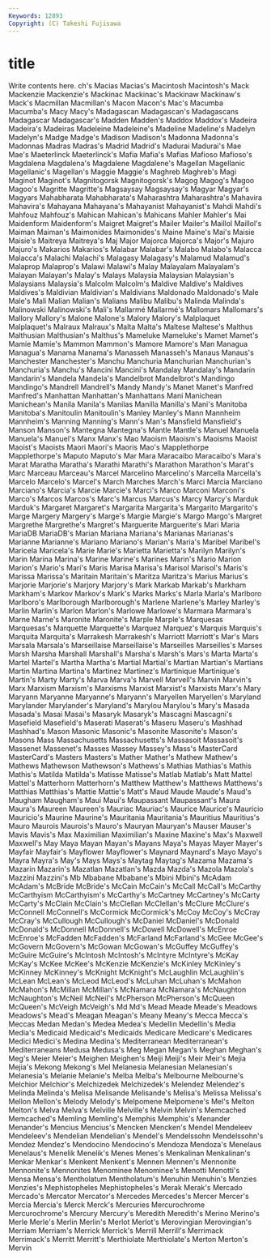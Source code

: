 ```yaml
---
Keywords: 12893 
Copyright: (C) Takeshi Fujisawa
---
```


# title

Write contents here.
ch's Macias Macias's Macintosh Macintosh's Mack Mackenzie Mackenzie's Mackinac
Mackinac's Mackinaw Mackinaw's Mack's Macmillan Macmillan's Macon Macon's Mac's Macumba
Macumba's Macy Macy's Madagascan Madagascan's Madagascans Madagascar Madagascar's Madden Madden's
Maddox Maddox's Madeira Madeira's Madeiras Madeleine Madeleine's Madeline Madeline's Madelyn
Madelyn's Madge Madge's Madison Madison's Madonna Madonna's Madonnas Madras Madras's
Madrid Madrid's Madurai Madurai's Mae Mae's Maeterlinck Maeterlinck's Mafia Mafia's
Mafias Mafioso Mafioso's Magdalena Magdalena's Magdalene Magdalene's Magellan Magellanic Magellanic's
Magellan's Maggie Maggie's Maghreb Maghreb's Magi Maginot Maginot's Magnitogorsk Magnitogorsk's
Magog Magog's Magoo Magoo's Magritte Magritte's Magsaysay Magsaysay's Magyar Magyar's
Magyars Mahabharata Mahabharata's Maharashtra Maharashtra's Mahavira Mahavira's Mahayana Mahayana's Mahayanist
Mahayanist's Mahdi Mahdi's Mahfouz Mahfouz's Mahican Mahican's Mahicans Mahler Mahler's
Mai Maidenform Maidenform's Maigret Maigret's Mailer Mailer's Maillol Maillol's Maiman
Maiman's Maimonides Maimonides's Maine Maine's Mai's Maisie Maisie's Maitreya Maitreya's
Maj Major Majorca Majorca's Major's Majuro Majuro's Makarios Makarios's Malabar
Malabar's Malabo Malabo's Malacca Malacca's Malachi Malachi's Malagasy Malagasy's Malamud
Malamud's Malaprop Malaprop's Malawi Malawi's Malay Malayalam Malayalam's Malayan Malayan's
Malay's Malays Malaysia Malaysian Malaysian's Malaysians Malaysia's Malcolm Malcolm's Maldive
Maldive's Maldives Maldives's Maldivian Maldivian's Maldivians Maldonado Maldonado's Male Male's
Mali Malian Malian's Malians Malibu Malibu's Malinda Malinda's Malinowski Malinowski's
Mali's Mallarmé Mallarmé's Mallomars Mallomars's Mallory Mallory's Malone Malone's Malory
Malory's Malplaquet Malplaquet's Malraux Malraux's Malta Malta's Maltese Maltese's Malthus
Malthusian Malthusian's Malthus's Mameluke Mameluke's Mamet Mamet's Mamie Mamie's Mammon
Mammon's Mamore Mamore's Man Managua Managua's Manama Manama's Manasseh Manasseh's
Manaus Manaus's Manchester Manchester's Manchu Manchuria Manchurian Manchurian's Manchuria's Manchu's
Mancini Mancini's Mandalay Mandalay's Mandarin Mandarin's Mandela Mandela's Mandelbrot Mandelbrot's
Mandingo Mandingo's Mandrell Mandrell's Mandy Mandy's Manet Manet's Manfred Manfred's
Manhattan Manhattan's Manhattans Mani Manichean Manichean's Manila Manila's Manilas Manilla
Manilla's Mani's Manitoba Manitoba's Manitoulin Manitoulin's Manley Manley's Mann Mannheim
Mannheim's Manning Manning's Mann's Man's Mansfield Mansfield's Manson Manson's Mantegna
Mantegna's Mantle Mantle's Manuel Manuela Manuela's Manuel's Manx Manx's Mao
Maoism Maoism's Maoisms Maoist Maoist's Maoists Maori Maori's Maoris Mao's
Mapplethorpe Mapplethorpe's Maputo Maputo's Mar Mara Maracaibo Maracaibo's Mara's Marat
Maratha Maratha's Marathi Marathi's Marathon Marathon's Marat's Marc Marceau Marceau's
Marcel Marcelino Marcelino's Marcella Marcella's Marcelo Marcelo's Marcel's March Marches
March's Marci Marcia Marciano Marciano's Marcia's Marcie Marcie's Marci's Marco
Marconi Marconi's Marco's Marcos Marcos's Marc's Marcus Marcus's Marcy Marcy's
Marduk Marduk's Margaret Margaret's Margarita Margarita's Margarito Margarito's Marge Margery
Margery's Marge's Margie Margie's Margo Margo's Margret Margrethe Margrethe's Margret's
Marguerite Marguerite's Mari Maria MariaDB MariaDB's Marian Mariana Mariana's Marianas
Marianas's Marianne Marianne's Mariano Mariano's Marian's Maria's Maribel Maribel's Maricela
Maricela's Marie Marie's Marietta Marietta's Marilyn Marilyn's Marin Marina Marina's
Marine Marine's Marines Marin's Mario Marion Marion's Mario's Mari's Maris
Marisa Marisa's Marisol Marisol's Maris's Marissa Marissa's Maritain Maritain's Maritza
Maritza's Marius Marius's Marjorie Marjorie's Marjory Marjory's Mark Markab Markab's
Markham Markham's Markov Markov's Mark's Marks Marks's Marla Marla's Marlboro
Marlboro's Marlborough Marlborough's Marlene Marlene's Marley Marley's Marlin Marlin's Marlon
Marlon's Marlowe Marlowe's Marmara Marmara's Marne Marne's Maronite Maronite's Marple
Marple's Marquesas Marquesas's Marquette Marquette's Marquez Marquez's Marquis Marquis's Marquita
Marquita's Marrakesh Marrakesh's Marriott Marriott's Mar's Mars Marsala Marsala's Marseillaise
Marseillaise's Marseilles Marseilles's Marses Marsh Marsha Marshall Marshall's Marsha's Marsh's
Mars's Marta Marta's Martel Martel's Martha Martha's Martial Martial's Martian
Martian's Martians Martin Martina Martina's Martinez Martinez's Martinique Martinique's Martin's
Marty Marty's Marva Marva's Marvell Marvell's Marvin Marvin's Marx Marxism
Marxism's Marxisms Marxist Marxist's Marxists Marx's Mary Maryann Maryanne Maryanne's
Maryann's Maryellen Maryellen's Maryland Marylander Marylander's Maryland's Marylou Marylou's Mary's
Masada Masada's Masai Masai's Masaryk Masaryk's Mascagni Mascagni's Masefield Masefield's
Maserati Maserati's Maseru Maseru's Mashhad Mashhad's Mason Masonic Masonic's Masonite
Masonite's Mason's Masons Mass Massachusetts Massachusetts's Massasoit Massasoit's Massenet Massenet's
Masses Massey Massey's Mass's MasterCard MasterCard's Masters Masters's Mather Mather's
Mathew Mathew's Mathews Mathewson Mathewson's Mathews's Mathias Mathias's Mathis Mathis's
Matilda Matilda's Matisse Matisse's Matlab Matlab's Matt Mattel Mattel's Matterhorn
Matterhorn's Matthew Matthew's Matthews Matthews's Matthias Matthias's Mattie Mattie's Matt's
Maud Maude Maude's Maud's Maugham Maugham's Maui Maui's Maupassant Maupassant's
Maura Maura's Maureen Maureen's Mauriac Mauriac's Maurice Maurice's Mauricio Mauricio's
Maurine Maurine's Mauritania Mauritania's Mauritius Mauritius's Mauro Maurois Maurois's Mauro's
Mauryan Mauryan's Mauser Mauser's Mavis Mavis's Max Maximilian Maximilian's Maxine
Maxine's Max's Maxwell Maxwell's May Maya Mayan Mayan's Mayans Maya's
Mayas Mayer Mayer's Mayfair Mayfair's Mayflower Mayflower's Maynard Maynard's Mayo
Mayo's Mayra Mayra's May's Mays Mays's Maytag Maytag's Mazama Mazama's
Mazarin Mazarin's Mazatlan Mazatlan's Mazda Mazda's Mazola Mazola's Mazzini Mazzini's
Mb Mbabane Mbabane's Mbini Mbini's McAdam McAdam's McBride McBride's McCain
McCain's McCall McCall's McCarthy McCarthyism McCarthyism's McCarthy's McCartney McCartney's McCarty
McCarty's McClain McClain's McClellan McClellan's McClure McClure's McConnell McConnell's McCormick
McCormick's McCoy McCoy's McCray McCray's McCullough McCullough's McDaniel McDaniel's McDonald
McDonald's McDonnell McDonnell's McDowell McDowell's McEnroe McEnroe's McFadden McFadden's McFarland
McFarland's McGee McGee's McGovern McGovern's McGowan McGowan's McGuffey McGuffey's McGuire
McGuire's McIntosh McIntosh's McIntyre McIntyre's McKay McKay's McKee McKee's McKenzie
McKenzie's McKinley McKinley's McKinney McKinney's McKnight McKnight's McLaughlin McLaughlin's McLean
McLean's McLeod McLeod's McLuhan McLuhan's McMahon McMahon's McMillan McMillan's McNamara
McNamara's McNaughton McNaughton's McNeil McNeil's McPherson McPherson's McQueen McQueen's McVeigh
McVeigh's Md Md's Mead Meade Meade's Meadows Meadows's Mead's Meagan
Meagan's Meany Meany's Mecca Mecca's Meccas Medan Medan's Medea Medea's
Medellin Medellin's Media Media's Medicaid Medicaid's Medicaids Medicare Medicare's Medicares
Medici Medici's Medina Medina's Mediterranean Mediterranean's Mediterraneans Medusa Medusa's Meg
Megan Megan's Meghan Meghan's Meg's Meier Meier's Meighen Meighen's Meiji
Meiji's Meir Meir's Mejia Mejia's Mekong Mekong's Mel Melanesia Melanesian
Melanesian's Melanesia's Melanie Melanie's Melba Melba's Melbourne Melbourne's Melchior Melchior's
Melchizedek Melchizedek's Melendez Melendez's Melinda Melinda's Melisa Melisande Melisande's Melisa's
Melissa Melissa's Mellon Mellon's Melody Melody's Melpomene Melpomene's Mel's Melton
Melton's Melva Melva's Melville Melville's Melvin Melvin's Memcached Memcached's Memling
Memling's Memphis Memphis's Menander Menander's Mencius Mencius's Mencken Mencken's Mendel
Mendeleev Mendeleev's Mendelian Mendelian's Mendel's Mendelssohn Mendelssohn's Mendez Mendez's Mendocino
Mendocino's Mendoza Mendoza's Menelaus Menelaus's Menelik Menelik's Menes Menes's Menkalinan
Menkalinan's Menkar Menkar's Menkent Menkent's Mennen Mennen's Mennonite Mennonite's Mennonites
Menominee Menominee's Menotti Menotti's Mensa Mensa's Mentholatum Mentholatum's Menuhin Menuhin's
Menzies Menzies's Mephistopheles Mephistopheles's Merak Merak's Mercado Mercado's Mercator Mercator's
Mercedes Mercedes's Mercer Mercer's Mercia Mercia's Merck Merck's Mercuries Mercurochrome
Mercurochrome's Mercury Mercury's Meredith Meredith's Merino Merino's Merle Merle's Merlin
Merlin's Merlot Merlot's Merovingian Merovingian's Merriam Merriam's Merrick Merrick's Merrill
Merrill's Merrimack Merrimack's Merritt Merritt's Merthiolate Merthiolate's Merton Merton's Mervin
